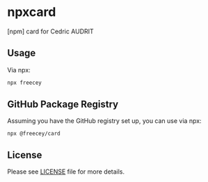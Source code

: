 # npxcard
[npm] card for Cedric AUDRIT

## Usage

Via npx:

```bash
npx freecey
```

## GitHub Package Registry
Assuming you have the GitHub registry set up, you can use via npx:
```
npx @freecey/card
```

## License
Please see [LICENSE](https://github.com/Freecey/npxcard/blob/master/LICENSE) file for more details.
